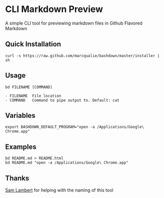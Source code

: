 # CLI Markdown Preview

A simple CLI tool for previewing markdown files in Github Flavored Markdown


## Quick Installation

    curl -s https://raw.github.com/marcqualie/bashdown/master/installer | sh


## Usage

    bd FILENAME [COMMAND]

    - FILENAME  File location
    - COMMAND   Command to pipe output to. Default: cat


## Variables

    export BASHDOWN_DEFAULT_PROGRAM="open -a /Applications/Google\ Chrome.app"


## Examples

    bd README.md > README.html
    bd README.md "open -a /Applications/Google\ Chrome.app"


## Thanks

[Sam Lambert](https://github.com/samlambert) for helping with the naming of this tool
